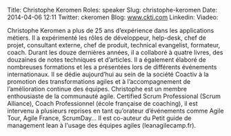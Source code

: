 Title: Christophe Keromen
Roles: speaker
Slug: christophe-keromen
Date: 2014-04-06 12:11
Twitter: ckeromen
Blog: www.ckti.com
Linkedin: 
Viadeo:


Christophe Keromen a plus de 25 ans d’expérience dans les applications métiers. 
Il a expérimenté les rôles de développeur, help-desk, chef de projet, consultant externe, chef de produit, technical evangelist, formateur, coach. 
Durant les douze dernières années, il a collaboré à quatre livres, des douzaines de notes techniques et d’articles. Il a également élaboré de nombreuses formations et les a présentées lors de différents événements internationaux. 
Il se dédie aujourd’hui au sein de la société Coactiv à la promotion des transformations agiles et à l’accompagnement de l’amélioration continue des équipes. 
Christophe est un membre enthousiaste de la communauté agile. Certified Scrum Professional (Scrum Alliance), Coach Professionnel (école française de coaching), il est intervenu à plusieurs reprises en tant qu’orateur d’événements comme Agile Tour, Agile France, ScrumDay… Il est co-auteur du Petit guide de management lean à l'usage des équipes agiles (leanagilecamp.fr).
